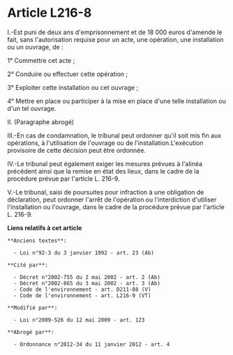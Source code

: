 # Article L216-8

I.-Est puni de deux ans d'emprisonnement et de 18 000 euros d'amende le fait, sans l'autorisation requise pour un acte, une
opération, une installation ou un ouvrage, de : 

1° Commettre cet acte ; 

2° Conduire ou effectuer cette opération ; 

3° Exploiter cette installation ou cet ouvrage ; 

4° Mettre en place ou participer à la mise en place d'une telle installation ou d'un tel ouvrage. 

II. (Paragraphe abrogé) 

III.-En cas de condamnation, le tribunal peut ordonner qu'il soit mis fin aux opérations, à l'utilisation de l'ouvrage ou de
l'installation.L'exécution provisoire de cette décision peut être ordonnée. 

IV.-Le tribunal peut également exiger les mesures prévues à l'alinéa précédent ainsi que la remise en état des lieux, dans le
cadre de la procédure prévue par l'article L. 216-9.

V.-Le tribunal, saisi de poursuites pour infraction à une obligation de déclaration, peut ordonner l'arrêt de l'opération ou
l'interdiction d'utiliser l'installation ou l'ouvrage, dans le cadre de la procédure prévue par l'article L. 216-9.

**Liens relatifs à cet article**

	**Anciens textes**:

	  - Loi n°92-3 du 3 janvier 1992 - art. 23 (Ab)

	**Cité par**:

	  - Décret n°2002-755 du 2 mai 2002 - art. 2 (Ab)
	  - Décret n°2002-865 du 3 mai 2002 - art. 3 (Ab)
	  - Code de l'environnement - art. D211-88 (V)
	  - Code de l'environnement - art. L216-9 (VT)

	**Modifié par**:

	  - Loi n°2009-526 du 12 mai 2009 - art. 123

	**Abrogé par**:

	  - Ordonnance n°2012-34 du 11 janvier 2012 - art. 4
